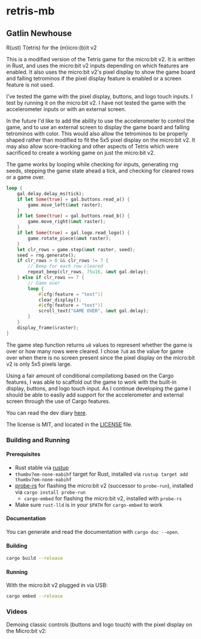 # retris-mb

## Gatlin Newhouse

R(ust) T(etris) for the (m)icro:(b)it v2

This is a modified version of the Tetris game for the micro:bit v2. It is written in Rust, and uses the micro:bit v2 inputs depending on which features are enabled. It also uses the micro:bit v2's pixel display to show the game board and falling tetrominos if the pixel display feature is enabled or a screen feature is not used.

I've tested the game with the pixel display, buttons, and logo touch inputs. I test by running it on the micro:bit v2. I have not tested the game with the accelerometer inputs or with an external screen.

In the future I'd like to add the ability to use the accelerometer to control the game, and to use an external screen to display the game board and falling tetrominos with color. This would also allow the tetrominos to be properly shaped rather than modified to fit the 5x5 pixel display on the micro:bit v2. It may also allow score-tracking and other aspects of Tetris which were sacrificed to create a working game on just the micro:bit v2.

The game works by looping while checking for inputs, generating rng seeds, stepping the game state ahead a tick, and checking for cleared rows or a game over.

```rust
loop {
    gal.delay.delay_ms(tick);
    if let Some(true) = gal.buttons.read_a() {
        game.move_left(&mut raster);
    }
    if let Some(true) = gal.buttons.read_b() {
        game.move_right(&mut raster);
    }
    if let Some(true) = gal.logo.read_logo() {
        game.rotate_piece(&mut raster);
    }
    let clr_rows = game.step(&mut raster, seed);
    seed = rng.generate();
    if clr_rows > 0 && clr_rows != 7 {
        // Beep for each row cleared
        repeat_beep(clr_rows, 75u16, &mut gal.delay);
    } else if clr_rows == 7 {
        // Game over
        loop {
            #[cfg(feature = "text")]
            clear_display();
            #[cfg(feature = "text")]
            scroll_text("GAME OVER", &mut gal.delay);
        }
    }
    display_frame(&raster);
}
```

The game step function returns `u8` values to represent whether the game is over or how many rows were cleared. I chose `7u8` as the value for game over when there is no screen present since the pixel display on the micro:bit v2 is only 5x5 pixels large.

Using a fair amount of conditional compilationg based on the Cargo features, I was able to scaffold out the game to work with the built-in display, buttons, and logo touch input. As I continue developing the game I should be able to easily add support for the accelerometer and external screen through the use of Cargo features.

You can read the dev diary [here](dev_diary.md).

The license is MIT, and located in the [LICENSE](LICENSE) file.

### Building and Running

#### Prerequisites

- Rust stable via [rustup](https://rustup.rs/)
- `thumbv7em-none-eabihf` target for Rust, installed via `rustup target add thumbv7em-none-eabihf`
- [probe-rs](https://probe.rs/) for flashing the micro:bit v2 (successor to `probe-run`), installed via `cargo install probe-run`
  - `cargo-embed` for flashing the micro:bit v2, installed with `probe-rs`
- Make sure `rust-lld` is in your `$PATH` for `cargo-embed` to work

#### Documentation

You can generate and read the documentation with `cargo doc --open`.

#### Building

```sh
cargo build --release
```

#### Running

With the micro:bit v2 plugged in via USB:

```sh
cargo embed --release
```

### Videos

Demoing classic controls (buttons and logo touch) with the pixel display on the Micro:bit v2:

